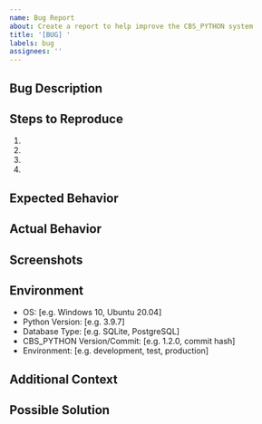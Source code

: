 ```yaml
---
name: Bug Report
about: Create a report to help improve the CBS_PYTHON system
title: '[BUG] '
labels: bug
assignees: ''
---
```


## Bug Description
<!-- A clear and concise description of what the bug is -->

## Steps to Reproduce
<!-- Steps to reproduce the behavior -->
1.
2.
3.
4.

## Expected Behavior
<!-- A clear and concise description of what you expected to happen -->

## Actual Behavior
<!-- What actually happened -->

## Screenshots
<!-- If applicable, add screenshots to help explain your problem -->

## Environment
<!-- Please complete the following information -->
- OS: [e.g. Windows 10, Ubuntu 20.04]
- Python Version: [e.g. 3.9.7]
- Database Type: [e.g. SQLite, PostgreSQL]
- CBS_PYTHON Version/Commit: [e.g. 1.2.0, commit hash]
- Environment: [e.g. development, test, production]

## Additional Context
<!-- Add any other context about the problem here -->

## Possible Solution
<!-- If you have suggestions on how to fix the issue, please describe them here -->
